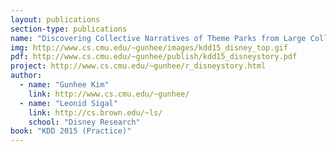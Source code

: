 ```yaml
---
layout: publications
section-type: publications
name: "Discovering Collective Narratives of Theme Parks from Large Collections of Visitors’ Photo Streams"
img: http://www.cs.cmu.edu/~gunhee/images/kdd15_disney_top.gif
pdf: http://www.cs.cmu.edu/~gunhee/publish/kdd15_disneystory.pdf
project: http://www.cs.cmu.edu/~gunhee/r_disneystory.html
author:
  - name: "Gunhee Kim"
    link: http://www.cs.cmu.edu/~gunhee/
  - name: "Leonid Sigal"
    link: http://cs.brown.edu/~ls/
    school: "Disney Research"
book: "KDD 2015 (Practice)"
---
```

